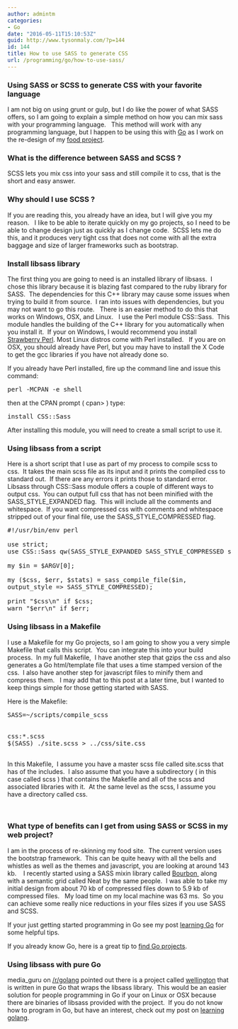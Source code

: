 ```yaml
---
author: admintm
categories:
- Go
date: "2016-05-11T15:10:53Z"
guid: http://www.tysonmaly.com/?p=144
id: 144
title: How to use SASS to generate CSS
url: /programming/go/how-to-use-sass/
---
```


### Using SASS or SCSS to generate CSS with your favorite language

I am not big on using grunt or gulp, but I do like the power of what SASS offers, so I am going to explain a simple method on how you can mix sass with your programming language.   This method will work with any programming language, but I happen to be using this with [Go](http://www.tysonmaly.com/programming/go/learning-golang/) as I work on the re-design of my <a href="https://bestfoodnearme.com" target="_blank" rel="nofollow">food project</a>.

### What is the difference between SASS and SCSS ?

SCSS lets you mix css into your sass and still compile it to css, that is the short and easy answer.

### Why should I use SCSS ?

If you are reading this, you already have an idea, but I will give you my reason.   I like to be able to iterate quickly on my go projects, so I need to be able to change design just as quickly as I change code.  SCSS lets me do this, and it produces very tight css that does not come with all the extra baggage and size of larger frameworks such as bootstrap.

### Install libsass library

The first thing you are going to need is an installed library of libsass.  I chose this library because it is blazing fast compared to the ruby library for SASS.  The dependencies for this C++ library may cause some issues when trying to build it from source.  I ran into issues with dependencies, but you may not want to go this route.   There is an easier method to do this that works on Windows, OSX, and Linux.   I use the Perl module CSS::Sass.  This module handles the building of the C++ library for you automatically when you install it.  If your on Windows, I would recommend you install <a href="http://strawberryperl.com/" target="_blank" rel="nofollow">Strawberry Perl</a>. Most Linux distros come with Perl installed.   If you are on OSX, you should already have Perl, but you may have to install the X Code to get the gcc libraries if you have not already done so.

If you already have Perl installed, fire up the command line and issue this command:

<pre>perl -MCPAN -e shell</pre>

then at the CPAN prompt ( cpan> ) type:

<pre>install CSS::Sass</pre>

After installing this module, you will need to create a small script to use it.

### Using libsass from a script

Here is a short script that I use as part of my process to compile scss to css.  It takes the main scss file as its input and it prints the compiled css to standard out.  If there are any errors it prints those to standard error.  Libsass through CSS::Sass module offers a couple of different ways to output css.  You can output full css that has not been minified with the SASS\_STYLE\_EXPANDED flag.  This will include all the comments and whitespace.  If you want compressed css with comments and whitespace stripped out of your final file, use the SASS\_STYLE\_COMPRESSED flag.

<pre>#!/usr/bin/env perl

use strict;
use CSS::Sass qw(SASS_STYLE_EXPANDED SASS_STYLE_COMPRESSED sass_compile_file);

my $in = $ARGV[0];

my ($css, $err, $stats) = sass_compile_file($in,
output_style =&gt; SASS_STYLE_COMPRESSED);

print "$css\n" if $css;
warn "$err\n" if $err;
</pre>

### Using libsass in a Makefile

I use a Makefile for my Go projects, so I am going to show you a very simple Makefile that calls this script.  You can integrate this into your build process.  In my full Makefile,  I have another step that gzips the css and also generates a Go html/template file that uses a time stamped version of the css.  I also have another step for javascript files to minify them and compress them.   I may add that to this post at a later time, but I wanted to keep things simple for those getting started with SASS.

Here is the Makefile:

<pre>SASS=~/scripts/compile_scss


css:*.scss
$(SASS) ./site.scss &gt; ../css/site.css

</pre>

In this Makefile,  I assume you have a master scss file called site.scss that has of the includes.  I also assume that you have a subdirectory ( in this case called scss ) that contains the Makefile and all of the scss and associated libraries with it.  At the same level as the scss, I assume you have a directory called css.

&nbsp;

### What type of benefits can I get from using SASS or SCSS in my web project?

I am in the process of re-skinning my food site.  The current version uses the bootstrap framework.  This can be quite heavy with all the bells and whistles as well as the themes and javascript, you are looking at around 143 kb.    I recently started using a SASS mixin library called <a href="http://bourbon.io/" target="_blank" rel="nofollow">Bourbon </a> along with a semantic grid called Neat by the same people.  I was able to take my initial design from about 70 kb of compressed files down to 5.9 kb of compressed files.   My load time on my local machine was 63 ms.  So you can achieve some really nice reductions in your files sizes if you use SASS and SCSS.

If your just getting started programming in Go see my post [learning Go](http://www.tysonmaly.com/programming/go/learning-golang/) for some helpful tips.

If you already know Go, here is a great tip to [find Go projects](http://www.tysonmaly.com/programming/go/go-projects/).

### Using libsass with pure Go

media_guru on <a href="https://www.reddit.com/r/golang" target="_blank" rel="nofollow">/r/golang</a> pointed out there is a project called <a href="https://github.com/wellington/wellington" target="_blank" rel="nofollow">wellington</a> that is written in pure Go that wraps the libsass library.  This would be an easier solution for people programming in Go if your on Linux or OSX because there are binaries of libsass provided with the project.  If you do not know how to program in Go, but have an interest, check out my post on [learning golang](http://www.tysonmaly.com/programming/go/learning-golang/).